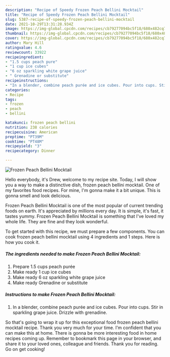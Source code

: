 ```yaml
---
description: "Recipe of Speedy Frozen Peach Bellini Mocktail"
title: "Recipe of Speedy Frozen Peach Bellini Mocktail"
slug: 5387-recipe-of-speedy-frozen-peach-bellini-mocktail
date: 2021-10-29T13:31:28.934Z
image: https://img-global.cpcdn.com/recipes/cb79277094bc5f18/680x482cq70/frozen-peach-bellini-mocktail-recipe-main-photo.jpg
thumbnail: https://img-global.cpcdn.com/recipes/cb79277094bc5f18/680x482cq70/frozen-peach-bellini-mocktail-recipe-main-photo.jpg
cover: https://img-global.cpcdn.com/recipes/cb79277094bc5f18/680x482cq70/frozen-peach-bellini-mocktail-recipe-main-photo.jpg
author: Mary Hill
ratingvalue: 4.6
reviewcount: 33922
recipeingredient:
- "1.5 cups peach pure"
- "1 cup ice cubes"
- "6 oz sparkling white grape juice"
- " Grenadine or substitute"
recipeinstructions:
- "In a blender, combine peach purée and ice cubes. Pour into cups. Stir in sparkling grape juice. Drizzle with grenadine."
categories:
- Recipe
tags:
- frozen
- peach
- bellini

katakunci: frozen peach bellini 
nutrition: 238 calories
recipecuisine: American
preptime: "PT39M"
cooktime: "PT48M"
recipeyield: "3"
recipecategory: Dinner

---
```



![Frozen Peach Bellini Mocktail](https://img-global.cpcdn.com/recipes/cb79277094bc5f18/680x482cq70/frozen-peach-bellini-mocktail-recipe-main-photo.jpg)

Hello everybody, it's Drew, welcome to my recipe site. Today, I will show you a way to make a distinctive dish, frozen peach bellini mocktail. One of my favorites food recipes. For mine, I'm gonna make it a bit unique. This is gonna smell and look delicious.

Frozen Peach Bellini Mocktail is one of the most popular of current trending foods on earth. It's appreciated by millions every day. It is simple, it's fast, it tastes yummy. Frozen Peach Bellini Mocktail is something that I've loved my whole life. They are fine and they look wonderful.




To get started with this recipe, we must prepare a few components. You can cook frozen peach bellini mocktail using 4 ingredients and 1 steps. Here is how you cook it.

<!--inarticleads1-->

##### The ingredients needed to make Frozen Peach Bellini Mocktail:

1. Prepare 1.5 cups peach purée
1. Make ready 1 cup ice cubes
1. Make ready 6 oz sparkling white grape juice
1. Make ready  Grenadine or substitute




<!--inarticleads2-->

##### Instructions to make Frozen Peach Bellini Mocktail:

1. In a blender, combine peach purée and ice cubes. Pour into cups. Stir in sparkling grape juice. Drizzle with grenadine.




So that's going to wrap it up for this exceptional food frozen peach bellini mocktail recipe. Thank you very much for your time. I'm confident that you can make this at home. There is gonna be more interesting food in home recipes coming up. Remember to bookmark this page in your browser, and share it to your loved ones, colleague and friends. Thank you for reading. Go on get cooking!
